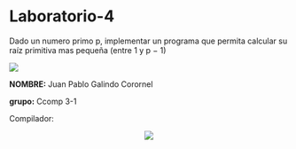 # Laboratorio-4
 Dado un numero primo p, implementar un programa que permita calcular su raíz primitiva mas pequeña (entre 1 y p − 1)
 
 <p align="left">
 <img src=[(https://i.postimg.cc/50Ch8vPG/UCSP.png)](https://postimg.cc/zbq2rLYS)> 
</p>


**NOMBRE:** Juan Pablo Galindo Corornel

**grupo:** Ccomp 3-1

Compilador:

<p align="center">
<img src= https://i.postimg.cc/nzG6dZJY/replit-logo.png)](https://postimg.cc/ygWQdMWk)>
</p>
